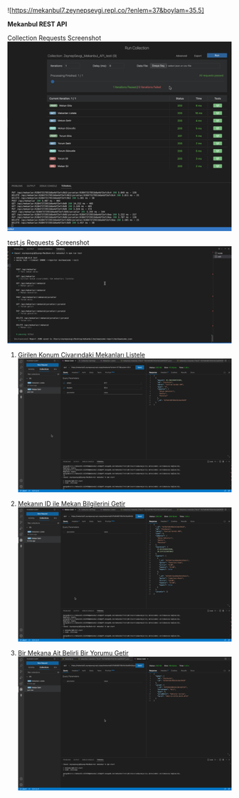 
![https://mekanbul7.zeynepsevgi.repl.co/?enlem=37&boylam=35.5]

**Mekanbul REST API**

Collection Requests Screenshot
![Test](./images/test.jpg)

test.js Requests Screenshot
![Terminal Test](./images/Terminal_test.jpg)


1.  [Girilen Konum Civarındaki Mekanları Listele](https://mekanbul5.zeynepsevgi.repl.co/api/mekanlar?enlem=37.7&boylam=35.4)![Girilen Konum Civarındaki Mekanları Listele](./images/enlemboylam.png)

2.  [Mekanın ID ile Mekan Bilgilerini Getir](https://mekanbul5.zeynepsevgi.repl.co/api/mekanlar/637b6fd95705b19c5daf8429)![Mekanın ID ile Mekan Bilgilerini Getir](./images/mekanlar.png)

3.  [Bir Mekana Ait Belirli Bir Yorumu Getir](https://mekanbul5.zeynepsevgi.repl.co/api/mekanlar/637b6fd95705b19c5daf8429/yorumlar/637b96d1882e9c18efe87247)![Bir Mekana Ait Belirli Bir Yorumu Getir](./images/yorum.png)
